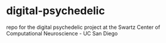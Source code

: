 # digital-psychedelic
repo for the digital psychedelic project at the Swartz Center of Computational Neuroscience - UC San Diego

